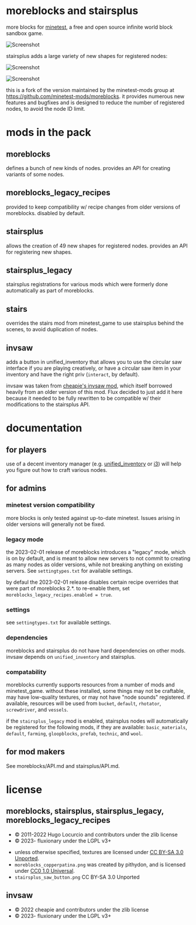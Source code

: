 # moreblocks and stairsplus

more blocks for [minetest](https://www.minetest.net/), a free and open source infinite
world block sandbox game.

![Screenshot](https://github.com/fluxionary/minetest-moreblocks/raw/bugfixes/screenshot.png)

stairsplus adds a large variety of new shapes for registered nodes:

![Screenshot](https://github.com/fluxionary/minetest-moreblocks/raw/bugfixes/screenshot2.png)

![Screenshot](https://github.com/fluxionary/minetest-moreblocks/raw/bugfixes/screenshot3.png)

this is a fork of the version maintained by the minetest-mods group at https://github.com/minetest-mods/moreblocks.
it provides numerous new features and bugfixes and is designed to reduce the number of registered nodes, to avoid
the node ID limit.

# mods in the pack

## moreblocks

defines a bunch of new kinds of nodes. provides an API for creating variants of some nodes.

## moreblocks_legacy_recipes

provided to keep compatibility w/ recipe changes from older versions of moreblocks. disabled by default.

## stairsplus

allows the creation of 49 new shapes for registered nodes. provides an API for registering new shapes.

## stairsplus_legacy

stairsplus registrations for various mods which were formerly done automatically as part of moreblocks.

## stairs

overrides the stairs mod from minetest_game to use stairsplus behind the scenes, to avoid duplication of nodes.

## invsaw

adds a button in unified_inventory that allows you to use the circular saw interface if you are
playing creatively, or have a circular saw item in your inventory and have the right priv
(`interact`, by default).

invsaw was taken from [cheapie's invsaw mod](https://forum.minetest.net/viewtopic.php?t=14736), which
itself borrowed heavily from an older version of this mod. Flux decided to just add it here because it
needed to be fully rewritten to be compatible w/ their modifications to the stairsplus API.

# documentation

## for players

use of a decent inventory manager (e.g.
[unified_inventory](https://content.minetest.net/packages/RealBadAngel/unified_inventory/) or
[i3](https://content.minetest.net/packages/jp/i3/)) will help you figure out how to craft various nodes.

## for admins

### minetest version compatibility

more blocks is only tested against up-to-date minetest. Issues arising in older versions will generally not be fixed.

### legacy mode

the 2023-02-01 release of moreblocks introduces a "legacy" mode, which is on by default, and is meant to
allow new servers to not commit to creating as many nodes as older versions, while not breaking anything
on existing servers. See `settingtypes.txt` for available settings.

by defaul the 2023-02-01 release disables certain recipe overrides that were part of moreblocks 2.*. to re-enable
them, set `moreblocks_legacy_recipes.enabled = true`.

### settings

see `settingtypes.txt` for available settings.

### dependencies

moreblocks and stairsplus do not have hard dependencies on other mods. invsaw depends on `unified_inventory`
and stairsplus.

### compatability

moreblocks currently supports resources from a number of mods and minetest_game. without these installed,
some things may not be craftable, may have low-quality textures, or may not have "node sounds" registered.
if available, resources will be used from `bucket`, `default`, `rhotator`, `screwdriver`, and `vessels`.

if the `stairsplus_legacy` mod is enabled, stairsplus nodes will automatically be registered for the following
mods, if they are available: `basic_materials`, `default`, `farming`, `gloopblocks`, `prefab`, `technic`,
and `wool`.

## for mod makers

See moreblocks/API.md and stairsplus/API.md.

# license

## moreblocks, stairsplus, stairsplus_legacy, moreblocks_legacy_recipes

* © 2011-2022 Hugo Locurcio and contributors under the zlib license
* © 2023- fluxionary under the LGPL v3+

- unless otherwise specified, textures are licensed under
  [CC BY-SA 3.0 Unported](https://creativecommons.org/licenses/by-sa/3.0/).
- `moreblocks_copperpatina.png` was created by pithydon, and is licensed under
  [CC0 1.0 Universal](https://creativecommons.org/publicdomain/zero/1.0/).
- `stairsplus_saw_button.png` CC BY-SA 3.0 Unported

## invsaw

* © 2022 cheapie and contributors under the zlib license
* © 2023- fluxionary under the LGPL v3+
